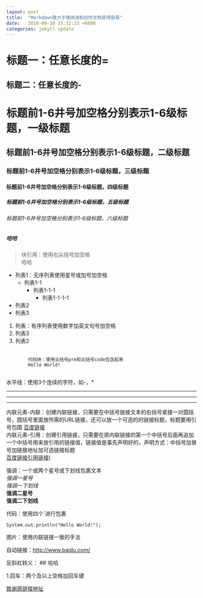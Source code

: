 ```yaml
---
layout: post
title:  "Markdown致力于使阅读和创作文档变得容易"
date:   2018-09-10 23:32:23 +0800
categories: jekyll update
--- 
```


标题一：任意长度的=
===================
标题二：任意长度的-
-------------------

# 标题前1-6井号加空格分别表示1-6级标题，一级标题

## 标题前1-6井号加空格分别表示1-6级标题，二级标题

### 标题前1-6井号加空格分别表示1-6级标题，三级标题

#### 标题前1-6井号加空格分别表示1-6级标题，四级标题

##### 标题前1-6井号加空格分别表示1-6级标题，五级标题

###### 标题前1-6井号加空格分别表示1-6级标题，六级标题

##### 哈哈 ###

> 块引用：使用右尖括号加空格  
哈哈 

* 列表1：无序列表使用星号或加号加空格  
    * 列表1-1  
      + 列表1-1-1
        - 列表1-1-1-1
* 列表2
* 列表3  

1. 列表：有序列表使用数字加英文句号加空格
3. 列表3
2. 列表2

<pre>
    <code>
        代码块：使用尖括号pre和尖括号code包含起来
        Hello World!
    </code>
</pre>

水平线：使用3个连续的字符，如-，*  

---  
***
* * *  

内联元素-内联：创建内联链接，只需要在中括号链接文本的右括号紧接一对圆括号，圆括号里面放所需的URL链接，还可以放一个可选的的链接标题，标题要用引号包围
[百度链接](www.baidu.com "百度地址")  
内联元素-引用：创建引用链接，只需要在原内联链接的第一个中括号后面再追加一个中括号用来放引用的链接值，链接值是事先声明好的，声明方式：中括号加冒号加链接地址加可选链接标题  
[百度链接引用链接][id])  

[id]: <http://www.baidu.com> "百度链接"  

强调：一个或两个星号或下划线包裹文本  
*强调一星号*  
_强调一下划线_  
**强调二星号**  
__强调二下划线__

代码：使用四个`进行包裹  

````
System.out.println("Hello World!");
````  

图片：使用内联链接一致的手法  

自动链接：<http://www.baidu.com/>

反斜杠转义：  \## 哈哈





1.回车：两个及以上空格加回车键

[致谢原链接地址](https://markdown-zh.readthedocs.io/en/latest/miscellaneous/ "官方地址")

